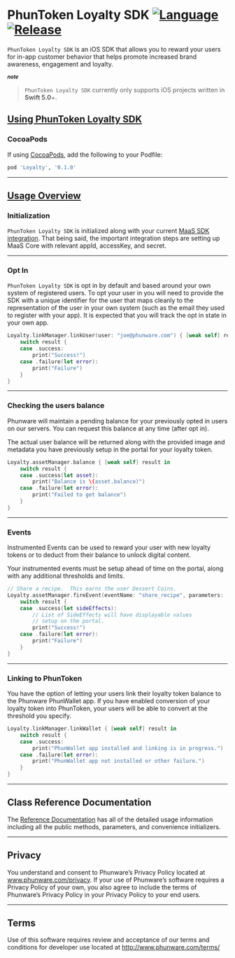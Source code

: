 PhunToken Loyalty SDK [![Language](https://img.shields.io/badge/Swift-5.0-%234c20f0.svg)]() [![Release](https://img.shields.io/badge/Release-0.1.0-%234c20f0.svg)]()
=====

`PhunToken Loyalty SDK` is an iOS SDK that allows you to reward your users for in-app customer behavior that helps promote increased brand awareness, engagement and loyalty.

***<sub>note</sub>*** <br/>
> `PhunToken Loyalty SDK` currently only supports iOS projects written in **Swift 5.0**+.

## [Using PhunToken Loyalty SDK](#installation)

### **CocoaPods**

If using [CocoaPods](https://cocoapods.org/), add the following to your Podfile:

```ruby
pod 'Loyalty', '0.1.0'
```

***
## [Usage Overview](#usage-overview)

### **Initialization**
`PhunToken Loyalty SDK` is initialized along with your current [MaaS SDK integration](https://github.com/phunware/maas-core-ios-sdk).  That being said, the important integration steps are setting up MaaS Core with relevant appId, accessKey, and secret.

***
### **Opt In**
`PhunToken Loyalty SDK` is opt in by default and based around your own system of registered users.  To opt your user in you will need to provide the SDK with a unique identifier for the user that maps cleanly to the representation of the user in your own system (such as the email they used to register with your app). It is expected that you will track the opt in state in your own app.


```swift
Loyalty.linkManager.linkUser(user: "joe@phunware.com") { [weak self] result in
    switch result {
    case .success:
        print("Success!")
    case .failure(let error):
        print("Failure")
    }
}
```

***
### **Checking the users balance**

Phunware will maintain a pending balance for your previously opted in users on our servers.  You can request this balance at any time (after opt in).

The actual user balance will be returned along with the provided image and metadata you have previously setup in the portal for your loyalty token.

```swift
Loyalty.assetManager.balance { [weak self] result in
    switch result {
    case .success(let asset):
        print("Balance is \(asset.balance)")
    case .failure(let error):
        print("Failed to get balance")
    }
}
```

***
### **Events**
Instrumented Events can be used to reward your user with new loyalty tokens or to deduct from their balance to unlock digital content.

Your instrumented events must be setup ahead of time on the portal, along with any additional thresholds and limits.


```swift
// Share a recipe.  This earns the user Dessert Coins.
Loyalty.assetManager.fireEvent(eventName: "share_recipe", parameters: ["donut"]) { [weak self] result in
    switch result {
    case .success(let sideEffects):
        // List of SideEffects will have displayable values
        // setup on the portal.
        print("Success!")
    case .failure(let error):
        print("Failure")
    }
}
```

***
### **Linking to PhunToken**
You have the option of letting your users link their loyalty token balance to the Phunware PhunWallet app.  If you have enabled conversion of your loyalty token into PhunToken, your users will be able to convert at the threshold you specify.

```swift
Loyalty.linkManager.linkWallet { [weak self] result in
    switch result {
    case .success:
        print("PhunWallet app installed and linking is in progress.")
    case .failure(let error):
        print("PhunWallet app not installed or other failure.")
    }
}
```

***
<a id="class"></a>
## Class Reference Documentation
The [Reference Documentation](https://phunware.github.io/maas-loyalty-ios-sdk) has all of the detailed usage information including all the public methods, parameters, and convenience initializers.

***
<a id="privacy"></a>
## Privacy
You understand and consent to Phunware’s Privacy Policy located at www.phunware.com/privacy. If your use of Phunware’s software requires a Privacy Policy of your own, you also agree to include the terms of Phunware’s Privacy Policy in your Privacy Policy to your end users.
***
<a id="terms"></a>
## Terms
Use of this software requires review and acceptance of our terms and conditions for developer use located at http://www.phunware.com/terms/
